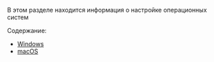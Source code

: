 В этом разделе находится информация о настройке операционных систем

Содержание:
- [Windows](./Windows/README.md)
- [macOS](./macOS/README.md)